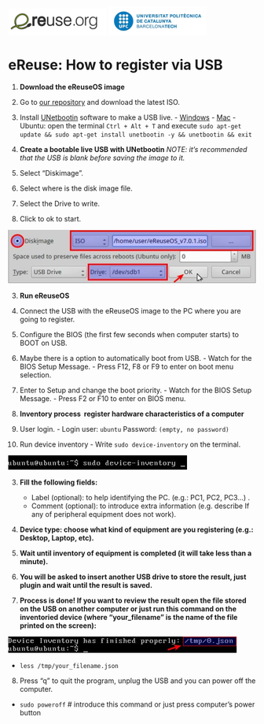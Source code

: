 ![eReuse_logo](./images/eReuse_logo_200.png)
![UPC_logo](./images/UPC_logo_200.png)

# eReuse: How to register via USB 

1. **Download the eReuseOS image**
  1. Go to [our repository](https://github.com/eReuse/Device-Inventory/releases/latest) and download the latest ISO.
  2. Install [UNetbootin](https://unetbootin.github.io/) software to make a USB live.
    - [Windows](https://launchpad.net/unetbootin/trunk/613/+download/unetbootin-windows-613.exe)
    - [Mac](https://launchpad.net/unetbootin/trunk/613/+download/unetbootin-mac-613.zip)
    - Ubuntu: open the terminal `Ctrl + Alt + T` and execute `sudo apt-get update && sudo apt-get install unetbootin -y && unetbootin && exit`

2. **Create a bootable live USB with UNetbootin**
*NOTE: it’s recommended that the USB is blank before saving the image to it.*
  1. Select “Diskimage”.
  2. Select where is the disk image file.
  3. Select the Drive to write.
  4. Click to ok to start.

![UNetbootin_example](./images/UNetbootin_example.png)

3. **Run eReuseOS**
  1. Connect the USB with the eReuseOS image to the PC where you are going to register.
  2. Configure the BIOS (the first few seconds when computer starts) to BOOT on USB.
  1. Maybe there is a option to automatically boot from USB.
    - Watch for the BIOS Setup Message.
    - Press F12, F8 or F9 to enter on boot menu selection.
  2. Enter to Setup and change the boot priority.
    - Watch for the BIOS Setup Message. 
    - Press F2 or F10 to enter on BIOS menu. 

4. **Inventory process ­ register hardware characteristics of a computer**
  1. User login.
    - Login user: `ubuntu` Password: `(empty, no password)`
  2. Run device inventory
    - Write `sudo device-inventory` on the terminal.

![UNetbootin_example](./images/sudo_device-inventory.png)

3. **Fill the following fields:**
   - Label (optional): to help identifying the PC. (e.g.: PC­1, PC­2, PC­3...) .
   - Comment (optional): to introduce extra information (e.g. describe If any of peripheral equipment does not work).

4. **Device type: choose what kind of equipment are you registering (e.g.: Desktop, Laptop, etc).**

5. **Wait until inventory of equipment is completed (it will take less than a minute).**

6. **You will be asked to insert another USB drive to store the result, just plug­in and wait until the result is saved.**

7. **Process is done! If you want to review the result open the file stored on the USB on another computer or just run this command on the inventoried device (where “your_filename” is the name of the file printed on the screen):**

![UNetbootin_example](./images/json_device-inventory.png)
  - `less /tmp/your_filename.json`

8. Press “q” to quit the program, unplug the USB and you can power off the computer.
  - `sudo poweroff`  # introduce this command or just press computer’s power button 